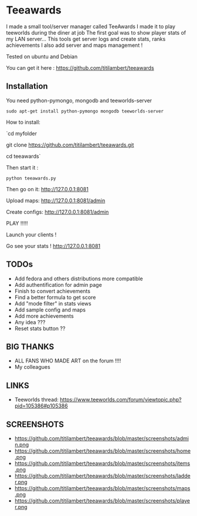 Teeawards
=========

I made a small tool/server manager called TeeAwards
I made it to play teeworlds during the diner at job 
The first goal was to show player stats of my LAN server...
This tools get server logs and create stats, ranks achievements
I also add server and maps management !

Tested on ubuntu and Debian

You can get it here : https://github.com/titilambert/teeawards

Installation
------------

You need python-pymongo, mongodb and teeworlds-server

`sudo apt-get install python-pymongo mongodb teeworlds-server`

How to install:

`cd myfolder

git clone https://github.com/titilambert/teeawards.git

cd teeawards`

Then start it :

`python teeawards.py`

Then go on it: http://127.0.0.1:8081

Upload maps: http://127.0.0.1:8081/admin

Create configs: http://127.0.0.1:8081/admin

PLAY !!!!!

Launch your clients !

Go see your stats !
http://127.0.0.1:8081

TODOs
-----

 -  Add fedora and others distributions more compatible
 -  Add authentification for admin page
 -  Finish to convert achievements
 -  Find a better formula to get score
 -  Add "mode filter" in stats views
 -  Add sample config and maps
 -  Add more achievements
 -  Any idea ???
 -  Reset stats button ??

BIG THANKS
----------
 -  ALL FANS WHO MADE ART on the forum !!!!
 -  My colleagues

LINKS
-----
 -  Teeworlds thread: https://www.teeworlds.com/forum/viewtopic.php?pid=105386#p105386

SCREENSHOTS
-----------
 - https://github.com/titilambert/teeawards/blob/master/screenshots/admin.png
 - https://github.com/titilambert/teeawards/blob/master/screenshots/home.png
 - https://github.com/titilambert/teeawards/blob/master/screenshots/items.png
 - https://github.com/titilambert/teeawards/blob/master/screenshots/ladder.png
 - https://github.com/titilambert/teeawards/blob/master/screenshots/maps.png
 - https://github.com/titilambert/teeawards/blob/master/screenshots/player.png

